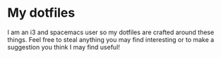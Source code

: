 # My dotfiles
I am an i3 and spacemacs user so my dotfiles are crafted around these things.
Feel free to steal anything you may find interesting or to make a suggestion you think I may find useful!